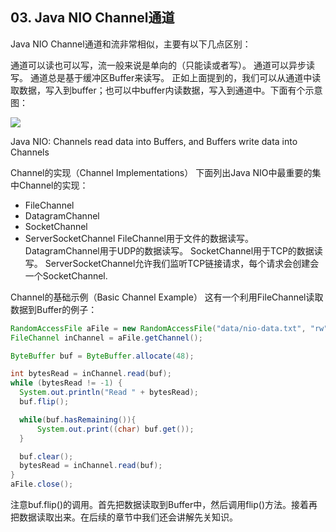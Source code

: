 ## 03. Java NIO Channel通道
Java NIO Channel通道和流非常相似，主要有以下几点区别：

通道可以读也可以写，流一般来说是单向的（只能读或者写）。
通道可以异步读写。
通道总是基于缓冲区Buffer来读写。
正如上面提到的，我们可以从通道中读取数据，写入到buffer；也可以中buffer内读数据，写入到通道中。下面有个示意图：

![](http://tutorials.jenkov.com/images/java-nio/overview-channels-buffers.png)

Java NIO: Channels read data into Buffers, and Buffers write data into Channels

Channel的实现（Channel Implementations）
下面列出Java NIO中最重要的集中Channel的实现：

- FileChannel
- DatagramChannel
- SocketChannel
- ServerSocketChannel
FileChannel用于文件的数据读写。 DatagramChannel用于UDP的数据读写。 SocketChannel用于TCP的数据读写。 ServerSocketChannel允许我们监听TCP链接请求，每个请求会创建会一个SocketChannel.

Channel的基础示例（Basic Channel Example）
这有一个利用FileChannel读取数据到Buffer的例子：
```java
RandomAccessFile aFile = new RandomAccessFile("data/nio-data.txt", "rw");
FileChannel inChannel = aFile.getChannel();

ByteBuffer buf = ByteBuffer.allocate(48);

int bytesRead = inChannel.read(buf);
while (bytesRead != -1) {
  System.out.println("Read " + bytesRead);
  buf.flip();

  while(buf.hasRemaining()){
      System.out.print((char) buf.get());
  }

  buf.clear();
  bytesRead = inChannel.read(buf);
}
aFile.close();
```
注意buf.flip()的调用。首先把数据读取到Buffer中，然后调用flip()方法。接着再把数据读取出来。在后续的章节中我们还会讲解先关知识。

